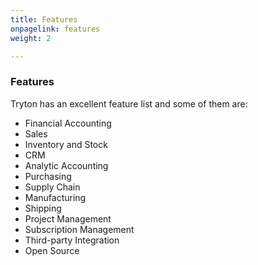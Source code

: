 ```yaml
---
title: Features
onpagelink: features
weight: 2

---
```


### **Features**

Tryton has an excellent feature list and some of them are:

- Financial Accounting
- Sales
- Inventory and Stock
- CRM
- Analytic Accounting
- Purchasing
- Supply Chain
- Manufacturing
- Shipping
- Project Management
- Subscription Management
- Third-party Integration
- Open Source
 
